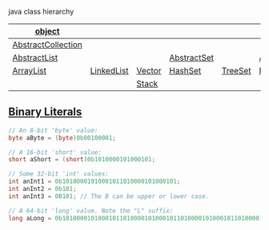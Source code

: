 java class hierarchy

| [object]           |            |        |             |         |               |             |         |            |               |
|--------------------|------------|--------|-------------|---------|---------------|-------------|---------|------------|---------------|
| [AbstractCollection] |            |        |             |         |               | [AbstractMap] |         | [ArrayDeque] | [StringBuilder] |
| [AbstractList]      |            |        | [AbstractSet] |         | [AbstractQueue] | [HashMap]     | [TreeMap] |            |               |
| [ArrayList]          | [LinkedList] | [Vector] | [HashSet]     | [TreeSet] | [PriorityQueue] |             |         |            |               |
|                    |            | [Stack]  |             |         |               |             |         |            |               |

## [Binary Literals](https://docs.oracle.com/javase/8/docs/technotes/guides/language/binary-literals.html)
```java
// An 8-bit 'byte' value:
byte aByte = (byte)0b00100001;

// A 16-bit 'short' value:
short aShort = (short)0b1010000101000101;

// Some 32-bit 'int' values:
int anInt1 = 0b10100001010001011010000101000101;
int anInt2 = 0b101;
int anInt3 = 0B101; // The B can be upper or lower case.

// A 64-bit 'long' value. Note the "L" suffix:
long aLong = 0b1010000101000101101000010100010110100001010001011010000101000101L;
```
[object]:https://docs.oracle.com/javase/7/docs/api/java/lang/Object.html
[AbstractCollection]: https://docs.oracle.com/javase/7/docs/api/java/util/AbstractCollection.html
[AbstractList]: https://docs.oracle.com/javase/7/docs/api/java/util/AbstractList.html
[ArrayList]: https://docs.oracle.com/javase/7/docs/api/java/util/ArrayList.html
[LinkedList]: https://docs.oracle.com/javase/7/docs/api/java/util/LinkedList.html
[Vector]: https://docs.oracle.com/javase/7/docs/api/java/util/Vector.html
[Deque]: https://docs.oracle.com/javase/7/docs/api/java/util/Deque.html
[ArrayDeque]: https://docs.oracle.com/javase/7/docs/api/java/util/ArrayDeque.html
[Stack]: https://docs.oracle.com/javase/7/docs/api/java/util/Stack.html
[StringBuilder]: https://docs.oracle.com/javase/7/docs/api/java/lang/StringBuilder.html
[ArrayDeque]: https://docs.oracle.com/javase/7/docs/api/java/util/ArrayDeque.html
[AbstractSet]: https://docs.oracle.com/javase/7/docs/api/java/util/AbstractSet.html
[HashSet]: https://docs.oracle.com/javase/7/docs/api/java/util/HashSet.html
[TreeSet]: https://docs.oracle.com/javase/7/docs/api/java/util/TreeSet.html
[AbstractMap]: https://docs.oracle.com/javase/7/docs/api/java/util/AbstractMap.html
[HashMap]: https://docs.oracle.com/javase/7/docs/api/java/util/HashMap.html
[TreeMap]: https://docs.oracle.com/javase/7/docs/api/java/util/TreeMap.html
[Queue]: https://docs.oracle.com/javase/7/docs/api/java/util/Queue.html
[PriorityQueue]: https://docs.oracle.com/javase/7/docs/api/java/util/PriorityQueue.html
[AudioInputStream]:https://docs.oracle.com/javase/7/docs/api/javax/sound/sampled/AudioInputStream.html
[AbstractQueue]:https://docs.oracle.com/javase/7/docs/api/java/util/AbstractQueue.html

